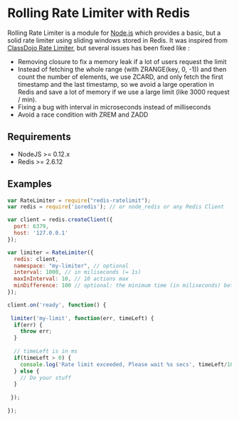 # Rolling Rate Limiter with Redis

Rolling Rate Limiter is a module for [Node.js](http://nodejs.org) which provides a basic, but a solid rate limiter using sliding windows stored in Redis. It was inspired from [ClassDojo Rate Limiter](https://github.com/classdojo/rolling-rate-limiter), but several issues has been fixed like :
- Removing closure to fix a memory leak if a lot of users request the limit
- Instead of fetching the whole range (with ZRANGE(key, 0, -1)) and then count the number of elements, we use ZCARD, and only fetch the first timestamp and the last timestamp, so we avoid a large operation in Redis and save a lot of memory if we use a large limit (like 3000 request / min).
- Fixing a bug with interval in microseconds instead of milliseconds
- Avoid a race condition with ZREM and ZADD

## Requirements

- NodeJS >= 0.12.x
- Redis >= 2.6.12

## Examples

```js
var RateLimiter = require("redis-ratelimit");
var redis = require('ioredis'); // or node_redis or any Redis Client

var client = redis.createClient({
  port: 6379,
  host: '127.0.0.1'
});

var limiter = RateLimiter({
  redis: client, 
  namespace: "my-limiter", // optional
  interval: 1000, // in miliseconds (= 1s)
  maxInInterval: 10, // 10 actions max
  minDifference: 100 // optional: the minimum time (in miliseconds) between any two actions
});

client.on('ready', function() {
 
 limiter('my-limit', function(err, timeLeft) {
  if(err) {
    throw err;
  }
  
  // timeLeft is in ms
  if(timeLeft > 0) {
    console.log('Rate limit exceeded, Please wait %s secs', timeLeft/1000);
  } else {
    // Do your stuff
  }
  
 });
 
});


```

